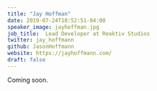 ```yaml
---
title: "Jay Hoffman"
date: 2019-07-24T18:52:51-04:00
speaker_image: jayhoffman.jpg
job_title:  Lead Developer at Reaktiv Studios
twitter: jay_hoffmann
github: JasonHoffmann
website: https://jayhoffmann.com/
draft: false
---
```


Coming soon.